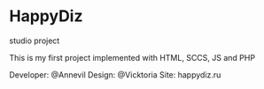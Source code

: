 # HappyDiz
studio project

This is my first project implemented with HTML, SCCS, JS and PHP

Developer: @Annevil
Design: @Vicktoria
Site: happydiz.ru
